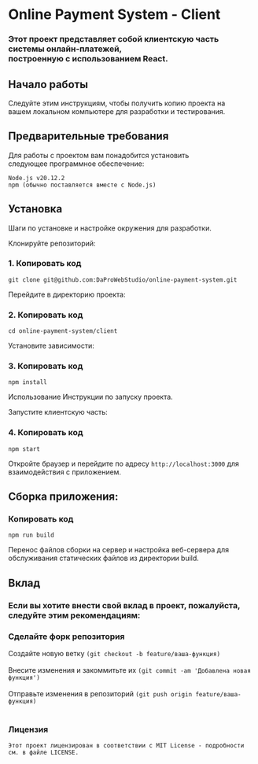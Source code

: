 # Online Payment System - Client
### Этот проект представляет собой клиентскую часть системы онлайн-платежей, <br> построенную с использованием React.

## Начало работы
Следуйте этим инструкциям, чтобы получить копию проекта на <br> вашем локальном компьютере для разработки и тестирования.

## Предварительные требования
Для работы с проектом вам понадобится установить <br> следующее программное обеспечение:

    Node.js v20.12.2
    npm (обычно поставляется вместе с Node.js)

## Установка
Шаги по установке и настройке окружения для разработки.

Клонируйте репозиторий:

### 1. Копировать код
    git clone git@github.com:DaProWebStudio/online-payment-system.git
Перейдите в директорию проекта:

### 2. Копировать код
    cd online-payment-system/client
Установите зависимости:


### 3. Копировать код
    npm install
Использование
Инструкции по запуску проекта.

Запустите клиентскую часть:

### 4. Копировать код
    npm start
Откройте браузер и перейдите по адресу `http://localhost:3000` для взаимодействия с приложением.

## Сборка приложения:

### Копировать код
    npm run build
Перенос файлов сборки на сервер и настройка веб-сервера для обслуживания статических файлов из директории build.

## Вклад
### Если вы хотите внести свой вклад в проект, пожалуйста, следуйте этим рекомендациям:

### Сделайте форк репозитория
Создайте новую ветку `(git checkout -b feature/ваша-функция)` <br><br>
Внесите изменения и закоммитьте их `(git commit -am 'Добавлена новая функция')` <br><br>
Отправьте изменения в репозиторий `(git push origin feature/ваша-функция)` <br><br>

### Лицензия
    Этот проект лицензирован в соответствии с MIT License - подробности см. в файле LICENSE.
